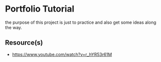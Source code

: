 # Portfolio Tutorial

the purpose of this project is just to practice and also get some ideas along the way.

## Resource(s)
- https://www.youtube.com/watch?v=r_hYR53r61M